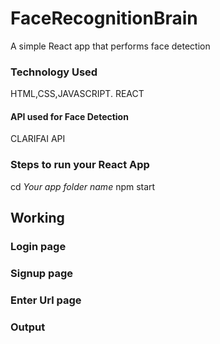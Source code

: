 # FaceRecognitionBrain
A simple React app that performs face detection

### Technology Used
HTML,CSS,JAVASCRIPT.
REACT

#### API used for Face Detection
CLARIFAI API

### Steps to run your React App
cd *Your app folder name*
npm start
 
## Working

### Login page



### Signup page



### Enter Url page



### Output

